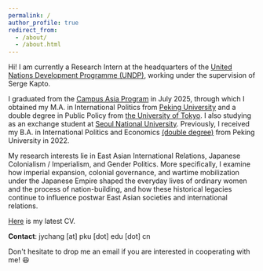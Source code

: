 ```yaml
---
permalink: /
author_profile: true
redirect_from: 
  - /about/
  - /about.html
---
```


Hi! I am currently a Research Intern at the headquarters of the [United Nations Development Programme (UNDP)](https://www.undp.org/), working under the supervision of Serge Kapto. 

I graduated from the [Campus Asia Program](https://gsis.snu.ac.kr/campus-asia-program/) in July 2025, through which I obtained my M.A. in International Politics from [Peking University](https://www.sis.pku.edu.cn/en/) and a double degree in Public Policy from [the University of Tokyo](https://www.pp.u-tokyo.ac.jp/en/overview/). I also studying as an exchange student at [Seoul National University](https://gsis.snu.ac.kr/). Previously, I received my B.A. in International Politics and Economics [(double degree)](https://en.nsd.pku.edu.cn/) from Peking University in 2022.

My research interests lie in East Asian International Relations, Japanese Colonialism / Imperialism, and Gender Politics. More specifically, I examine how imperial expansion, colonial governance, and wartime mobilization under the Japanese Empire shaped the everyday lives of ordinary women and the process of nation-building, and how these historical legacies continue to influence postwar East Asian societies and international relations.

[Here](https://CHJY2000.com/files/Jiayi_Chang_Curriculum_Vitae.pdf) is my latest CV.

**Contact**: jychang [at] pku [dot] edu [dot] cn

Don't hesitate to drop me an email if you are interested in cooperating with me! 😆


